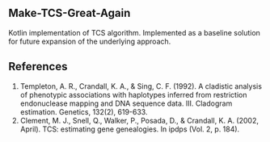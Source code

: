 ## Make-TCS-Great-Again
Kotlin implementation of TCS algorithm.
Implemented as a baseline solution for future expansion of the underlying approach. 
## References
1) Templeton, A. R., Crandall, K. A., & Sing, C. F. (1992). A cladistic analysis of phenotypic associations with haplotypes inferred from restriction endonuclease mapping and DNA sequence data. III. Cladogram estimation. Genetics, 132(2), 619-633.
2) Clement, M. J., Snell, Q., Walker, P., Posada, D., & Crandall, K. A. (2002, April). TCS: estimating gene genealogies. In ipdps (Vol. 2, p. 184).